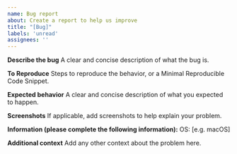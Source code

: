 ```yaml
---
name: Bug report
about: Create a report to help us improve
title: "[Bug]"
labels: 'unread'
assignees: ''
---
```


**Describe the bug**
A clear and concise description of what the bug is.

**To Reproduce**
Steps to reproduce the behavior, or a Minimal Reproducible Code Snippet.

**Expected behavior**
A clear and concise description of what you expected to happen.

**Screenshots**
If applicable, add screenshots to help explain your problem.

**Information (please complete the following information):**
OS: [e.g. macOS]

**Additional context**
Add any other context about the problem here.
